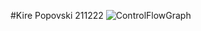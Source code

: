 #Kire Popovski 211222
![ControlFlowGraph](https://github.com/kirepopovski/SI_2024_lab2_211222/assets/165425835/56d1ff00-e607-4448-91a6-a31949dcf426)

